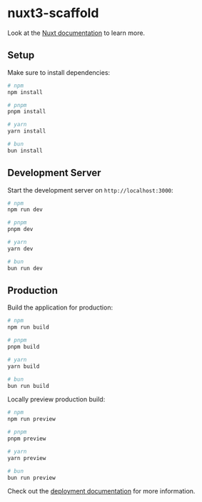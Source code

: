 <!--
 * @Author: xiashan xiashan@noxgroup.com
 * @Date: 2025-07-11 16:05:44
 * @LastEditors: xiashan xiashan@noxgroup.com
 * @LastEditTime: 2025-07-11 16:15:36
 * @FilePath: /nuxt3-scaffold/README.md
 * @Description: 
-->
# nuxt3-scaffold

Look at the [Nuxt documentation](https://nuxt.com/docs/getting-started/introduction) to learn more.

## Setup

Make sure to install dependencies:

```bash
# npm
npm install

# pnpm
pnpm install

# yarn
yarn install

# bun
bun install
```

## Development Server

Start the development server on `http://localhost:3000`:

```bash
# npm
npm run dev

# pnpm
pnpm dev

# yarn
yarn dev

# bun
bun run dev
```

## Production

Build the application for production:

```bash
# npm
npm run build

# pnpm
pnpm build

# yarn
yarn build

# bun
bun run build
```

Locally preview production build:

```bash
# npm
npm run preview

# pnpm
pnpm preview

# yarn
yarn preview

# bun
bun run preview
```

Check out the [deployment documentation](https://nuxt.com/docs/getting-started/deployment) for more information.
